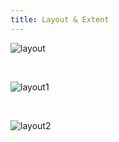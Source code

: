 ```yaml
---
title: Layout & Extent
---
```


![layout](/arcgis-online/img/homepage.jpg)

<br>

![layout1](/arcgis-online/img/content_page.jpg)

<br>

![layout2](/arcgis-online/img/map.jpg)
